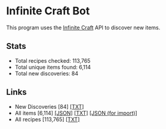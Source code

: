 # Infinite Craft Bot
This program uses the [Infinite Craft](https://neal.fun/infinite-craft/) API to discover new items.

## Stats
* Total recipes checked: 113,765
* Total unique items found: 6,114
* Total new discoveries: 84

## Links
* New Discoveries \[84\] [\[TXT\]][1]
* All items \[6,114\] [\[JSON\]][2] [\[TXT\]][5] [\[JSON (for import)\]][4]
* All recipes \[113,765\] [\[TXT\]][3]

[1]: https://github.com/Matthiasclee/infinite-craft-bot/raw/master/results/discoveries.txt
[2]: https://github.com/Matthiasclee/infinite-craft-bot/raw/master/results/found_items.json
[3]: https://github.com/Matthiasclee/infinite-craft-bot/raw/master/results/recipes.txt
[4]: https://github.com/Matthiasclee/infinite-craft-bot/raw/master/results/storage_data.json
[5]: https://github.com/Matthiasclee/infinite-craft-bot/raw/master/results/unique_items.txt
